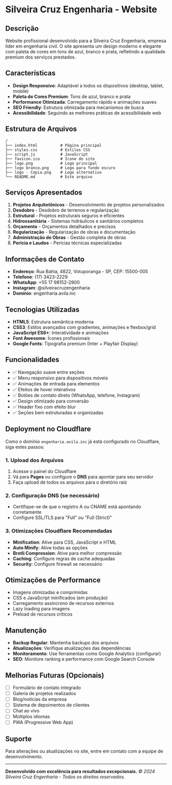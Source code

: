 # Silveira Cruz Engenharia - Website

## Descrição
Website profissional desenvolvido para a Silveira Cruz Engenharia, empresa líder em engenharia civil. O site apresenta um design moderno e elegante com paleta de cores em tons de azul, branco e prata, refletindo a qualidade premium dos serviços prestados.

## Características
- **Design Responsivo**: Adaptável a todos os dispositivos (desktop, tablet, mobile)
- **Paleta de Cores Premium**: Tons de azul, branco e prata
- **Performance Otimizada**: Carregamento rápido e animações suaves
- **SEO Friendly**: Estrutura otimizada para mecanismos de busca
- **Acessibilidade**: Seguindo as melhores práticas de acessibilidade web

## Estrutura de Arquivos
```
/
├── index.html          # Página principal
├── styles.css          # Estilos CSS
├── script.js           # JavaScript
├── favicon.ico         # Ícone do site
├── logo.png            # Logo principal
├── logo branco.png     # Logo para fundo escuro
├── logo - Copia.png    # Logo alternativo
└── README.md           # Este arquivo
```

## Serviços Apresentados
1. **Projetos Arquitetônicos** - Desenvolvimento de projetos personalizados
2. **Desdobro** - Desdobro de terrenos e regularização
3. **Estrutural** - Projetos estruturais seguros e eficientes
4. **Hidrossanitária** - Sistemas hidráulicos e sanitários completos
5. **Orçamento** - Orçamentos detalhados e precisos
6. **Regularização** - Regularização de obras e documentação
7. **Administração de Obras** - Gestão completa de obras
8. **Perícia e Laudos** - Perícias técnicas especializadas

## Informações de Contato
- **Endereço**: Rua Bahia, 4822, Votuporanga - SP, CEP: 15500-005
- **Telefone**: (17) 3423-2229
- **WhatsApp**: +55 17 98152-2900
- **Instagram**: @silveiracruzengenharia
- **Domínio**: engenharia.avila.inc

## Tecnologias Utilizadas
- **HTML5**: Estrutura semântica moderna
- **CSS3**: Estilos avançados com gradientes, animações e flexbox/grid
- **JavaScript ES6+**: Interatividade e animações
- **Font Awesome**: Ícones profissionais
- **Google Fonts**: Tipografia premium (Inter + Playfair Display)

## Funcionalidades
- ✅ Navegação suave entre seções
- ✅ Menu responsivo para dispositivos móveis
- ✅ Animações de entrada para elementos
- ✅ Efeitos de hover interativos
- ✅ Botões de contato direto (WhatsApp, telefone, Instagram)
- ✅ Design otimizado para conversão
- ✅ Header fixo com efeito blur
- ✅ Seções bem estruturadas e organizadas

## Deployment no Cloudflare
Como o domínio `engenharia.avila.inc` já está configurado no Cloudflare, siga estes passos:

### 1. Upload dos Arquivos
1. Acesse o painel do Cloudflare
2. Vá para **Pages** ou configure o **DNS** para apontar para seu servidor
3. Faça upload de todos os arquivos para o diretório raiz

### 2. Configuração DNS (se necessário)
- Certifique-se de que o registro A ou CNAME está apontando corretamente
- Configure SSL/TLS para "Full" ou "Full (Strict)"

### 3. Otimizações Cloudflare Recomendadas
- **Minification**: Ative para CSS, JavaScript e HTML
- **Auto Minify**: Ative todas as opções
- **Brotli Compression**: Ative para melhor compressão
- **Caching**: Configure regras de cache adequadas
- **Security**: Configure firewall se necessário

## Otimizações de Performance
- Imagens otimizadas e comprimidas
- CSS e JavaScript minificados (em produção)
- Carregamento assíncrono de recursos externos
- Lazy loading para imagens
- Preload de recursos críticos

## Manutenção
- **Backup Regular**: Mantenha backups dos arquivos
- **Atualizações**: Verifique atualizações das dependências
- **Monitoramento**: Use ferramentas como Google Analytics (configurar)
- **SEO**: Monitore ranking e performance com Google Search Console

## Melhorias Futuras (Opcionais)
- [ ] Formulário de contato integrado
- [ ] Galeria de projetos realizados
- [ ] Blog/notícias da empresa
- [ ] Sistema de depoimentos de clientes
- [ ] Chat ao vivo
- [ ] Múltiplos idiomas
- [ ] PWA (Progressive Web App)

## Suporte
Para alterações ou atualizações no site, entre em contato com a equipe de desenvolvimento.

---

**Desenvolvido com excelência para resultados excepcionais.**
*© 2024 Silveira Cruz Engenharia - Todos os direitos reservados.*
